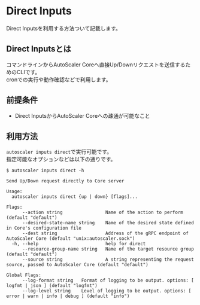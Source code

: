 # Direct Inputs

Direct Inputsを利用する方法ついて記載します。  

## Direct Inputsとは

コマンドラインからAutoScaler Coreへ直接Up/Downリクエストを送信するためのCLIです。  
cronでの実行や動作確認などで利用します。

## 前提条件

- Direct InputsからAutoScaler Coreへの疎通が可能なこと

## 利用方法

`autoscaler inputs direct`で実行可能です。  
指定可能なオプションなどは以下の通りです。  

```shell
$ autoscaler inputs direct -h

Send Up/Down request directly to Core server

Usage:
  autoscaler inputs direct {up | down} [flags]...

Flags:
      --action string                Name of the action to perform (default "default")
      --desired-state-name string    Name of the desired state defined in Core's configuration file
      --dest string                  Address of the gRPC endpoint of AutoScaler Core (default "unix:autoscaler.sock")
  -h, --help                         help for direct
      --resource-group-name string   Name of the target resource group (default "default")
      --source string                A string representing the request source, passed to AutoScaler Core (default "default")

Global Flags:
      --log-format string   Format of logging to be output. options: [ logfmt | json ] (default "logfmt")
      --log-level string    Level of logging to be output. options: [ error | warn | info | debug ] (default "info")
```